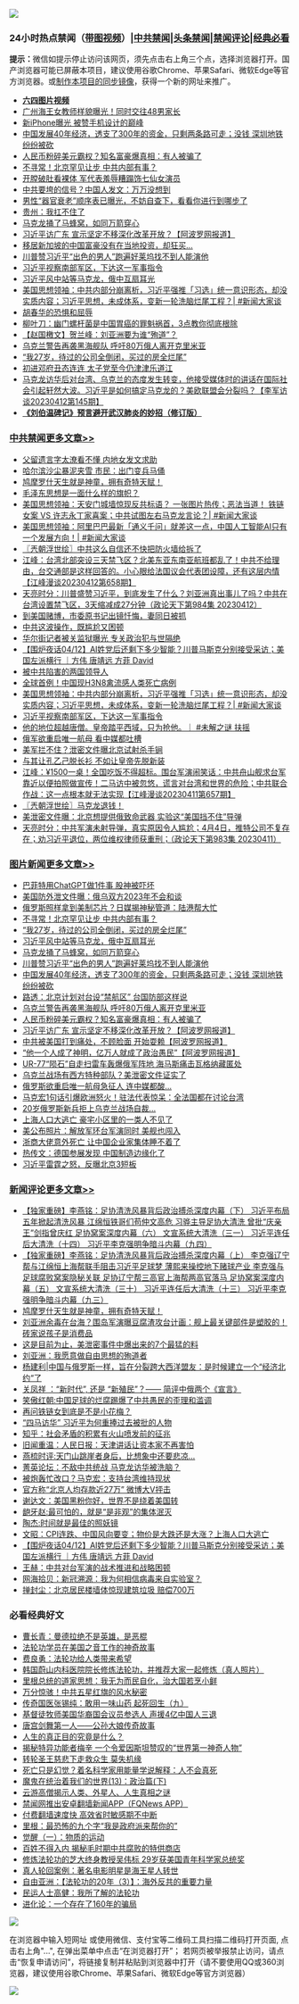 ![](https://raw.githubusercontent.com/jsvpn/jsproxy/dev/64photo/fqnews-qr.jpg)

<div id="tt">
<h3>24小时热点禁闻（<a href="https://aaa.v2dns.tk/?QAjUl=BgRp5UNKRn&T5Vk=fPVH&Q59Ab=WxGE" target="_blank">带图视频</a>）|<a href="#%E4%B8%AD%E5%85%B1%E7%A6%81%E9%97%BB%E6%9B%B4%E5%A4%9A%E6%96%87%E7%AB%A0">中共禁闻</a>|<a href="#%E5%9B%BE%E7%89%87%E6%96%B0%E9%97%BB%E6%9B%B4%E5%A4%9A%E6%96%87%E7%AB%A0">头条禁闻</a>|<a href="#%E6%96%B0%E9%97%BB%E8%AF%84%E8%AE%BA%E6%9B%B4%E5%A4%9A%E6%96%87%E7%AB%A0">禁闻评论|<a href="#%E5%BF%85%E7%9C%8B%E7%BB%8F%E5%85%B8%E5%A5%BD%E6%96%87">经典必看</a></h3>
<div><b>提示：</b>微信如提示停止访问该网页，须先点击右上角三个点，选择浏览器打开。国产浏览器可能已屏蔽本项目，建议使用谷歌Chrome、苹果Safari、微软Edge等官方浏览器。或<a href="%E5%88%B6%E4%BD%9Cgit%E7%A6%81%E9%97%BB%E9%95%9C%E5%83%8F.md">制作本项目的同步镜像</a>，获得一个新的网址来推广。</div>
<ul>
<li><b><a href="http://d2.v2rss.gq/64.mp4" target="_blank">六四图片视频</a></b></li>
<li><a href="/comments/20230412/1871304.md">广州海王女教师样貌曝光！同时交往48男家长</a></li>
<li><a href="/cnnews/20230412/1871249.md">新iPhone曝光 被赞手机设计的巅峰</a></li>
<li><a href="/topimagenews/20230412/1871288.md">中国发展40年经济，透支了300年的资金，只剩两条路可走；没钱 深圳地铁纷纷被砍</a></li>
<li><a href="/topimagenews/20230412/1871245.md">人民币粉碎美元霸权？知名富豪爆真相：有人被骗了</a></li>
<li><a href="/topimagenews/20230413/1871494.md">不寻常！北京罕见让步 中共内部有事？</a></li>
<li><a href="/lifebaike/20230413/1871466.md">开膛破肚看裸体 军代表羞辱糟蹋饰七仙女演员</a></li>
<li><a href="/baitai/20230412/1871305.md">中共要垮的信号？中国人发文：万万没想到</a></li>
<li><a href="/health/20230412/1871230.md">男性“器官衰老”顺序表已曝光，不妨自查下，看看你进行到哪步了</a></li>
<li><a href="/ssgc/20230413/1871449.md">贵州：我扛不住了</a></li>
<li><a href="/topimagenews/20230413/1871417.md">马克龙捅了马蜂窝，如同万箭穿心</a></li>
<li><a href="/topimagenews/20230412/1871234.md">习近平访广东 宣示坚定不移深化改革开放？【阿波罗网报道】</a></li>
<li><a href="/cnnews/20230413/1871426.md">移居新加坡的中国富豪没有在当地投资，却狂买…</a></li>
<li><a href="/topimagenews/20230412/1871336.md">川普赞习近平“出色的男人”跑遍好莱坞找不到人能演他</a></li>
<li><a href="/cbnews/20230413/1871425.md">习近平视察南部军区，下达这一军事指令</a></li>
<li><a href="/topimagenews/20230413/1871480.md">习近平风中站等马克龙，俄中互扇耳光</a></li>
<li><a href="/cbnews/20230413/1871428.md">美国思想领袖：中共内部分崩离析，习近平强推「习选」统一意识形态，却没实质内容；习近平思想，未成体系，变新一轮洗脑烂尾工程？| #新闻大家谈</a></li>
<li><a href="/ccpdope/20230413/1871487.md">胡春华的恐惧和屈辱</a></li>
<li><a href="/health/20230412/1871231.md">柳叶刀：幽门螺杆菌是中国胃癌的罪魁祸首，3点教你彻底根除</a></li>
<li><a href="/baitai/20230413/1871424.md">【赵国檄文】贺兰峰：刘亚洲要为谁“殉道”？</a></li>
<li><a href="/topimagenews/20230412/1871252.md">乌克兰警告再袭黑海舰队 呼吁80万俄人离开克里米亚</a></li>
<li><a href="/topimagenews/20230413/1871493.md">“我27岁，待过的公司全倒闭，买过的房全烂尾”</a></li>
<li><a href="/cnnews/20230413/1871460.md">初进邓府丑态连连 太子党至今仍津津乐道江</a></li>
<li><a href="/sohnews/20230412/1871260.md">马克龙访华后对台湾、乌克兰的态度发生转变，他接受媒体时的讲话在国际社会引起轩然大波。习近平是如何搞定马克龙的？美欧联盟会分裂吗？【李军访谈20230412第145期】</a></li>
<li><b><a href="/comments/20200207/1272816.md" target="_blank">《刘伯温碑记》预言避开武汉肺炎的妙招（修订版）</a></b></li>
</ul>
</div>

<div class="catlist">
<h3><a href="/cbnews/" target="_blank">中共禁闻</a><span><a href="/cbnews/" target="_blank" rel="nofollow">更多文章>></a></span></h3>
<ul>
<li><a href="/cbnews/20230413/1871649.md" target="_blank">父留遗言字太潦看不懂 内地女发文求助</a></li>
<li><a href="/cbnews/20230413/1871648.md" target="_blank">哈尔滨沙尘暴泥夹雪 市民：出门变兵马俑</a></li>
<li><a href="/comments/20230413/1871627.md" target="_blank">鸠摩罗什天生就是神童，拥有奇特天赋！</a></li>
<li><a href="/cbnews/20230413/1871626.md" target="_blank">毛泽东思想是一面什么样的旗帜？</a></li>
<li><a href="/cbnews/20230413/1871625.md" target="_blank">美国思想领袖：天安门城墙惊现反共标语？ 一张图片热传；恶法当道！ 铁链女案 VS 许志永丁家喜案；中共试图左右马克龙言论？| #新闻大家谈</a></li>
<li><a href="/cbnews/20230413/1871620.md" target="_blank">美国思想领袖：阿里巴巴最新「通义千问」就差这一点，中国人工智能AI只有一个发展方向！| #新闻大家谈</a></li>
<li><a href="/cbnews/20230413/1871617.md" target="_blank">〖兲朝浮世绘〗中共这么自信还不快把防火墙给拆了</a></li>
<li><a href="/cbnews/20230413/1871600.md" target="_blank">江峰：台湾北部突设三天禁飞区？北美东亚东南亚航班都乱了！中共不给理由，台交通部是这样回答的。小心眼给法国议会代表团设障，还有这层内情【江峰漫谈20230412第658期】</a></li>
<li><a href="/cbnews/20230413/1871544.md" target="_blank">天亮时分：川普盛赞习近平，到底发生了什么？刘亚洲真出事儿了吗？中共在台湾设置禁飞区，3天缩减成27分钟（政论天下第984集 20230412）</a></li>
<li><a href="/cbnews/20230413/1871530.md" target="_blank">到美国赌博，市委原书记出镜忏悔，妻同日被抓</a></li>
<li><a href="/cbnews/20230413/1871514.md" target="_blank">中共这波操作，既尴尬又困顿</a></li>
<li><a href="/cbnews/20230413/1871512.md" target="_blank">华尔街记者被关监狱曝光 专关政治犯与世隔绝</a></li>
<li><a href="/comments/20230413/1871474.md" target="_blank">【围炉夜话04/12】AI姓党后还剩下多少智能？川普马斯克分别接受采访；美国左派横行 ｜方伟 唐靖远 方菲 David</a></li>
<li><a href="/cbnews/20230413/1871443.md" target="_blank">被中共陷害的两国领导人</a></li>
<li><a href="/cbnews/20230413/1871435.md" target="_blank">全球首例！中国现H3N8禽流感人类死亡病例</a></li>
<li><a href="/cbnews/20230413/1871428.md" target="_blank">美国思想领袖：中共内部分崩离析，习近平强推「习选」统一意识形态，却没实质内容；习近平思想，未成体系，变新一轮洗脑烂尾工程？| #新闻大家谈</a></li>
<li><a href="/cbnews/20230413/1871425.md" target="_blank">习近平视察南部军区，下达这一军事指令</a></li>
<li><a href="/comments/20230412/1871311.md" target="_blank">他的地位超越唐僧。皇帝踏平西域，只为抢他。｜ #未解之谜 扶摇</a></li>
<li><a href="/cbnews/20230412/1871197.md" target="_blank">俄军欲重启唯一航母 看中媒都吐槽</a></li>
<li><a href="/cbnews/20230412/1871196.md" target="_blank">美军拦不住？泄密文件曝北京试射杀手锏</a></li>
<li><a href="/cbnews/20230412/1871195.md" target="_blank">与其让孔乙己脱长衫 不如让皇帝先脱新装</a></li>
<li><a href="/cbnews/20230412/1871185.md" target="_blank">江峰：¥1500一桌！全国吃饭不得超标。围台军演闹笑话：中共舟山舰求台军靠近以便拍照做宣传！二马访中被忽悠，谎言对台湾和世界的危险；中共联合作战：这一点根本就无法实现【江峰漫谈20230411第657期】</a></li>
<li><a href="/cbnews/20230412/1871180.md" target="_blank">〖兲朝浮世绘〗马克龙退钱！</a></li>
<li><a href="/cbnews/20230412/1871176.md" target="_blank">美泄密文件曝：北京想提供俄致命武器 实验这“美国挡不住”导弹</a></li>
<li><a href="/cbnews/20230412/1871140.md" target="_blank">天亮时分：中共军演未射导弹，真实原因令人尴尬；4月4日，推特公司不复存在；劝习近平退位，两位维权律师获重刑；（政论天下第983集 20230411）</a></li>

</ul>
</div>
<div class="catlist">
<h3><a href="/topimagenews/" target="_blank">图片新闻</a><span><a href="/topimagenews/" target="_blank" rel="nofollow">更多文章>></a></span></h3>
<ul>
<li><a href="/topimagenews/20230413/1871614.md" target="_blank">巴菲特用ChatGPT做1件事 股神被吓坏</a></li>
<li><a href="/topimagenews/20230413/1871609.md" target="_blank">美国防外泄文件曝：俄乌双方2023年不会和谈</a></li>
<li><a href="/topimagenews/20230413/1871592.md" target="_blank">俄罗斯照样拿到美制芯片？日媒揭神秘管道：陆港帮大忙</a></li>
<li><a href="/topimagenews/20230413/1871494.md" target="_blank">不寻常！北京罕见让步 中共内部有事？</a></li>
<li><a href="/topimagenews/20230413/1871493.md" target="_blank">“我27岁，待过的公司全倒闭，买过的房全烂尾”</a></li>
<li><a href="/topimagenews/20230413/1871480.md" target="_blank">习近平风中站等马克龙，俄中互扇耳光</a></li>
<li><a href="/topimagenews/20230413/1871417.md" target="_blank">马克龙捅了马蜂窝，如同万箭穿心</a></li>
<li><a href="/topimagenews/20230412/1871336.md" target="_blank">川普赞习近平“出色的男人”跑遍好莱坞找不到人能演他</a></li>
<li><a href="/topimagenews/20230412/1871288.md" target="_blank">中国发展40年经济，透支了300年的资金，只剩两条路可走；没钱 深圳地铁纷纷被砍</a></li>
<li><a href="/topimagenews/20230412/1871287.md" target="_blank">路透：北京计划对台设“禁航区” 台国防部这样说</a></li>
<li><a href="/topimagenews/20230412/1871252.md" target="_blank">乌克兰警告再袭黑海舰队 呼吁80万俄人离开克里米亚</a></li>
<li><a href="/topimagenews/20230412/1871245.md" target="_blank">人民币粉碎美元霸权？知名富豪爆真相：有人被骗了</a></li>
<li><a href="/topimagenews/20230412/1871234.md" target="_blank">习近平访广东 宣示坚定不移深化改革开放？【阿波罗网报道】</a></li>
<li><a href="/topimagenews/20230412/1871201.md" target="_blank">中共被美国打到痛处，不顾脸面 开始耍赖【阿波罗网报道】</a></li>
<li><a href="/topimagenews/20230412/1871200.md" target="_blank">“他一个人成了神明，亿万人就成了政治愚民”【阿波罗网报道】</a></li>
<li><a href="/topimagenews/20230412/1871192.md" target="_blank">UR-77“陨石”自走扫雷车轰爆俄军阵地 海马斯痛击瓦格纳藏匿处</a></li>
<li><a href="/topimagenews/20230412/1871174.md" target="_blank">乌克兰战场有西方特种部队？美泄密文件证实了</a></li>
<li><a href="/topimagenews/20230412/1871173.md" target="_blank">俄罗斯欲重启唯一航母急征人 连中媒都酸…</a></li>
<li><a href="/topimagenews/20230412/1871167.md" target="_blank">马克宏1句话引爆欧洲怒火！驻法代表惊呆：全法国都在讨论台湾</a></li>
<li><a href="/topimagenews/20230412/1871158.md" target="_blank">20岁俄罗斯新兵拒上乌克兰战场自裁…</a></li>
<li><a href="/topimagenews/20230412/1871157.md" target="_blank">上海人口大逃亡 豪宅小区里的一类人不见了</a></li>
<li><a href="/topimagenews/20230412/1871131.md" target="_blank">美公布照片：解放军环台军演同时 美舰也闯入</a></li>
<li><a href="/topimagenews/20230412/1871114.md" target="_blank">浙商大佬意外死亡 让中国企业家集体睡不着了</a></li>
<li><a href="/topimagenews/20230412/1871066.md" target="_blank">热传文：德国参展发现 中国制造边缘化了</a></li>
<li><a href="/topimagenews/20230412/1871038.md" target="_blank">习近平雷霆之怒，反曝北京3短板</a></li>

</ul>
</div>
<div class="catlist">
<h3><a href="/comments/" target="_blank">新闻评论</a><span><a href="/comments/" target="_blank" rel="nofollow">更多文章>></a></span></h3>
<ul>
<li><a href="/comments/20230413/1871638.md" target="_blank">【独家重磅】李燕铭：足协清洗风暴背后政治搏杀深度内幕（下） 习近平布局五年掀起清洗风暴 江绵恒铁哥们苟仲文高危 习骅主导足协大清洗 曾批“庆亲王”剑指曾庆红 足协窝案深度内幕（六） 文宣系统大清洗（三一） 习近平连任后大清洗（十四） 习近平李克强明争暗斗内幕（九四）</a></li>
<li><a href="/comments/20230413/1871636.md" target="_blank">【独家重磅】李燕铭：足协清洗风暴背后政治搏杀深度内幕（上） 李克强辽宁帮与江绵恒上海帮联手阻击习近平足球梦 薄熙来操控地下赌球产业 李克强与足球腐败窝案隐秘关联 足协辽宁帮三高官上海帮两高官落马 足协窝案深度内幕（五） 文宣系统大清洗（三十） 习近平连任后大清洗（十三） 习近平李克强明争暗斗内幕（九三）</a></li>
<li><a href="/comments/20230413/1871627.md" target="_blank">鸠摩罗什天生就是神童，拥有奇特天赋！</a></li>
<li><a href="/comments/20230413/1871619.md" target="_blank">刘亚洲余毒在台海？围岛军演曝豆腐渣攻台计画：舰上最关键部件是塑胶的！砖家说孩子是消费品</a></li>
<li><a href="/comments/20230413/1871595.md" target="_blank">这是目前为止，美泄密事件中爆出来的7个最猛的料</a></li>
<li><a href="/comments/20230413/1871594.md" target="_blank">刘亚洲：我愿意做自由思想的殉道者</a></li>
<li><a href="/comments/20230413/1871581.md" target="_blank">杨建利|中国与俄罗斯一样，旨在分裂跨大西洋盟友：是时候建立一个“经济北约“了</a></li>
<li><a href="/comments/20230413/1871580.md" target="_blank">关凤祥 ：“新时代”, 还是 “新殖民”？—— 简评中俄两个《宣言》</a></li>
<li><a href="/comments/20230413/1871579.md" target="_blank">笑傲红朝:中国足球的烂腐踢爆了中共愚民的歪理和滥调</a></li>
<li><a href="/comments/20230413/1871578.md" target="_blank">再问铁链女到底是不是小花梅？</a></li>
<li><a href="/comments/20230413/1871569.md" target="_blank">“四马访华” 习近平为何重捧过去被批的人物</a></li>
<li><a href="/comments/20230413/1871557.md" target="_blank">知乎：社会矛盾的积累有火山喷发前的征兆</a></li>
<li><a href="/comments/20230413/1871556.md" target="_blank">旧闻重温：人民日报：天津讲话让资本家不再害怕</a></li>
<li><a href="/comments/20230413/1871555.md" target="_blank">燕梳时评:天门山跳崖者身后，比想象中还要悲凉…</a></li>
<li><a href="/comments/20230413/1871554.md" target="_blank">菁英论坛：不敌中共统战 马克龙访华被洗脑？</a></li>
<li><a href="/comments/20230413/1871529.md" target="_blank">被炮轰忙改口？马克宏：支持台湾维持现状</a></li>
<li><a href="/comments/20230413/1871501.md" target="_blank">官方称“北京人均存款近27万” 微博大V抨击</a></li>
<li><a href="/comments/20230413/1871497.md" target="_blank">谢达文：美国黑粉你好，世界不是绕着美国转</a></li>
<li><a href="/comments/20230413/1871496.md" target="_blank">龅牙赵:最可怕的，就是“是非观”的集体泯灭</a></li>
<li><a href="/comments/20230413/1871495.md" target="_blank">陶杰:时间就是最佳的照妖镜</a></li>
<li><a href="/comments/20230413/1871479.md" target="_blank">文昭：CPI连跌、中国风向要变；物价是大跌还是大涨？上海人口大逃亡</a></li>
<li><a href="/comments/20230413/1871474.md" target="_blank">【围炉夜话04/12】AI姓党后还剩下多少智能？川普马斯克分别接受采访；美国左派横行 ｜方伟 唐靖远 方菲 David</a></li>
<li><a href="/comments/20230413/1871471.md" target="_blank">王赫：中共对台军演的战术推进和战略困顿</a></li>
<li><a href="/comments/20230413/1871464.md" target="_blank">网海拾贝：新冠溯源：我为何相信病毒来自实验室？</a></li>
<li><a href="/comments/20230413/1871463.md" target="_blank">掸封尘：北京居民楼墙体惊现建筑垃圾 赔偿700万</a></li>

</ul>
</div>

<div class="catlist">
<h3>必看经典好文</h3>
<ul>
<li><a href="/comments/20220727/1763613.md" target="_blank">曹长青：曼德拉绝不是英雄，是恶棍</a></li>
<li><a href="/comments/20200511/1326751.md" target="_blank">法轮功学员在美国之音工作的神奇故事</a></li>
<li><a href="/comments/20220522/1736045.md" target="_blank">费良勇：法轮功给人类带来希望</a></li>
<li><a href="/comments/20211216/1666206.md" target="_blank">韩国蔚山内科医院院长修炼法轮功，并推荐大家一起修炼（真人照片）</a></li>
<li><a href="/tculture/20171201/863884.md" target="_blank">里根总统的道家思想：我无为而民自化，治大国若烹小鲜</a></li>
<li><a href="/ccpdope/20210708/1583079.md" target="_blank">万分惊骇！中共五星红旗的风水秘密</a></li>
<li><a href="/comments/20220214/1691990.md" target="_blank">传奇国医张锡纯：敢用一味山药 起死回生（九）</a></li>
<li><a href="/taiwannews/20220804/1767098.md" target="_blank">基督徒牧师美国华裔国会议员参选人 声援4亿中国人三退</a></li>
<li><a href="/comments/20220902/1779609.md" target="_blank">唐宫剑舞第一人——公孙大娘传奇故事</a></li>
<li><a href="/comments/20220717/1759493.md" target="_blank">人生的真正目的究竟是什么？</a></li>
<li><a href="/cnnews/20210317/1506463.md" target="_blank">揭秘特异功能者梅辛 一个令爱因斯坦赞叹的“世界第一神奇人物”</a></li>
<li><a href="/health/20141127/823595.md" target="_blank">转轮圣王慈悲下走救众生 莫失机缘</a></li>
<li><a href="/comments/20200704/1355375.md" target="_blank">死亡只是幻觉？着名科学家用能量学说解释：人不会真死</a></li>
<li><a href="/topimagenews/20180602/951960.md" target="_blank">魔鬼在统治着我们的世界(13)：政治篇(下)</a></li>
<li><a href="/comments/20200919/82684.md" target="_blank">云游高僧揭示人类、外星人、人生真相之谜</a></li>
<li><a href="/comments/20200503/1322531.md" target="_blank">禁闻网推出安卓翻墙新闻APP（FQNews APP）</a></li>
<li><a href="/comments/20210630/1485911.md" target="_blank">付费翻墙速度快 高效省时敏感期不中断</a></li>
<li><a href="/lifebaike/20210115/1468011.md" target="_blank">里根：最恐怖的九个字“我是政府派来帮你的”</a></li>
<li><a href="/comments/20200810/1377609.md" target="_blank">觉醒（一）：物质的运动</a></li>
<li><a href="/lifebaike/20200711/1358994.md" target="_blank">百姓不得入内 揭秘毛时期中共腐败的特供商店</a></li>
<li><a href="/comments/20190517/1129285.md" target="_blank">修炼法轮功的芝大终身教授吴伟标 29岁获美国青年科学家总统奖</a></li>
<li><a href="/comments/20200523/1332915.md" target="_blank">真人轮回案例：著名电影明星是海王星人转世</a></li>
<li><a href="/comments/20190806/1168435.md" target="_blank">自由亚洲：【法轮功的20年（3）】：海外反共的重要力量</a></li>
<li><a href="/ccpdope/20200729/1369047.md" target="_blank">民运人士高健：我所了解的法轮功</a></li>
<li><a href="/comments/20200907/1392278.md" target="_blank">进化论：一个存在了160年的骗局</a></li>

</ul>
</div>

![](https://raw.githubusercontent.com/jsvpn/jsproxy/dev/64photo/fqnews-qr.jpg)

在浏览器中输入短网址 或使用微信、支付宝等二维码工具扫描二维码打开页面, 点击右上角"...", 在弹出菜单中点击“在浏览器打开”； 若网页被举报禁止访问，请点击“恢复申请访问”，将链接复制并粘贴到浏览器中打开（请不要使用QQ或360浏览器，建议使用谷歌Chrome、苹果Safari、微软Edge等官方浏览器）

![](https://raw.githubusercontent.com/jsvpn/jsproxy/dev/64photo/wx.jpg)